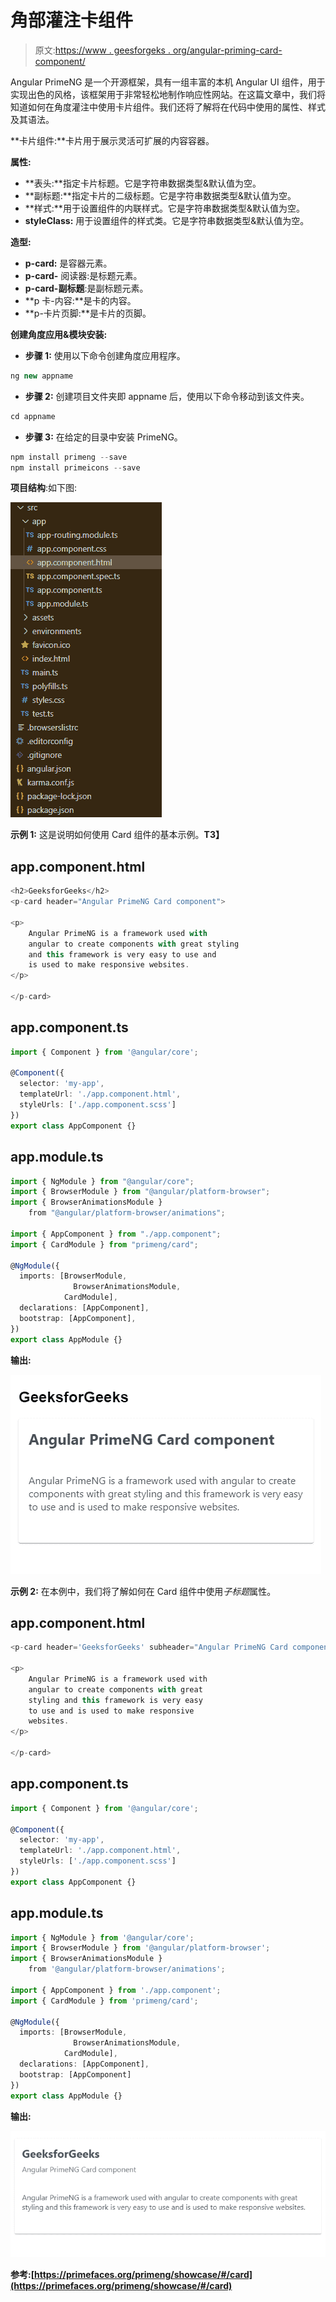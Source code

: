 # 角部灌注卡组件

> 原文:[https://www . geesforgeks . org/angular-priming-card-component/](https://www.geeksforgeeks.org/angular-primeng-card-component/)

Angular PrimeNG 是一个开源框架，具有一组丰富的本机 Angular UI 组件，用于实现出色的风格，该框架用于非常轻松地制作响应性网站。在这篇文章中，我们将知道如何在角度灌注中使用卡片组件。我们还将了解将在代码中使用的属性、样式及其语法。

**卡片组件:**卡片用于展示灵活可扩展的内容容器。

**属性:**

*   **表头:**指定卡片标题。它是字符串数据类型&默认值为空。
*   **副标题:**指定卡片的二级标题。它是字符串数据类型&默认值为空。
*   **样式:**用于设置组件的内联样式。它是字符串数据类型&默认值为空。
*   **styleClass:** 用于设置组件的样式类。它是字符串数据类型&默认值为空。

**造型:**

*   **p-card:** 是容器元素。
*   **p-card-** 阅读器:是标题元素。
*   **p-card-副标题**:是副标题元素。
*   **p 卡-内容:**是卡的内容。
*   **p-卡片页脚:**是卡片的页脚。

**创建角度应用&模块安装:**

*   **步骤 1:** 使用以下命令创建角度应用程序。

```ts
ng new appname
```

*   **步骤 2:** 创建项目文件夹即 appname 后，使用以下命令移动到该文件夹。

```ts
cd appname
```

*   **步骤 3:** 在给定的目录中安装 PrimeNG。

```ts
npm install primeng --save
npm install primeicons --save
```

**项目结构**:如下图:

![](img/6e2ac1499ceea2e58d3439c1f9f0d39a.png)

**示例 1:** 这是说明如何使用 Card 组件的基本示例。**T3】**

## app.component.html

```ts
<h2>GeeksforGeeks</h2>
<p-card header="Angular PrimeNG Card component">

<p>
    Angular PrimeNG is a framework used with
    angular to create components with great styling
    and this framework is very easy to use and
    is used to make responsive websites.
</p>

</p-card>
```

## app.component.ts

```ts
import { Component } from '@angular/core';

@Component({
  selector: 'my-app',
  templateUrl: './app.component.html',
  styleUrls: ['./app.component.scss']
})
export class AppComponent {}
```

## app.module.ts

```ts
import { NgModule } from "@angular/core";
import { BrowserModule } from "@angular/platform-browser";
import { BrowserAnimationsModule } 
    from "@angular/platform-browser/animations";

import { AppComponent } from "./app.component";
import { CardModule } from "primeng/card";

@NgModule({
  imports: [BrowserModule, 
              BrowserAnimationsModule, 
            CardModule],
  declarations: [AppComponent],
  bootstrap: [AppComponent],
})
export class AppModule {}
```

**输出:**

![](img/0358a14b5ec6b7a0b6d09dff6db46f74.png)

**示例 2:** 在本例中，我们将了解如何在 Card 组件中使用*子标题*属性。

## app.component.html

```ts
<p-card header='GeeksforGeeks' subheader="Angular PrimeNG Card component">

<p>
    Angular PrimeNG is a framework used with 
    angular to create components with great 
    styling and this framework is very easy 
    to use and is used to make responsive 
    websites.
</p>

</p-card>
```

## app.component.ts

```ts
import { Component } from '@angular/core';

@Component({
  selector: 'my-app',
  templateUrl: './app.component.html',
  styleUrls: ['./app.component.scss']
})
export class AppComponent {}
```

## app.module.ts

```ts
import { NgModule } from '@angular/core';
import { BrowserModule } from '@angular/platform-browser';
import { BrowserAnimationsModule } 
    from '@angular/platform-browser/animations';

import { AppComponent } from './app.component';
import { CardModule } from 'primeng/card';

@NgModule({
  imports: [BrowserModule, 
              BrowserAnimationsModule, 
            CardModule],
  declarations: [AppComponent],
  bootstrap: [AppComponent]
})
export class AppModule {}
```

**输出:**

![](img/52b00fbf8edc601fb9a8f9a16cc1b734.png)

**参考:**[](https://primefaces.org/primeng/showcase/#/button)**[https://primefaces.org/primeng/showcase/#/card](https://primefaces.org/primeng/showcase/#/card)**